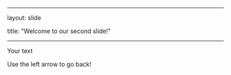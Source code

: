  ---
 layout: slide
 
 title: "Welcome to our second slide!"
 
 ---
 
 Your text
 
 Use the left arrow to go back!
 
